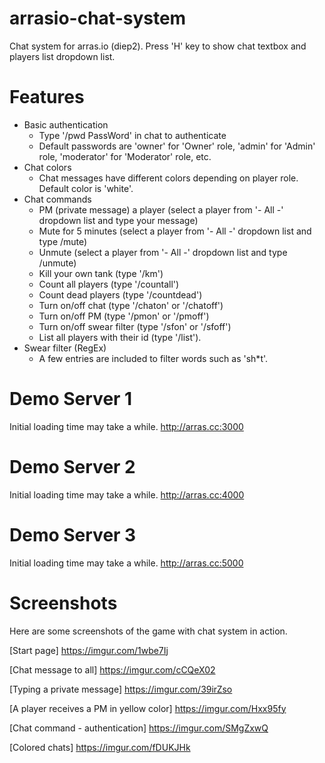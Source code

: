 # arrasio-chat-system
Chat system for arras.io (diep2). Press 'H' key to show chat textbox and players list dropdown list.

# Features
- Basic authentication
    - Type '/pwd PassWord' in chat to authenticate
    - Default passwords are 'owner' for 'Owner' role, 'admin' for 'Admin' role, 'moderator' for 'Moderator' role, etc.
- Chat colors
    - Chat messages have different colors depending on player role. Default color is 'white'.
- Chat commands
    - PM (private message) a player (select a player from '- All -' dropdown list and type your message)
    - Mute for 5 minutes (select a player from '- All -' dropdown list and type /mute)
    - Unmute (select a player from '- All -' dropdown list and type /unmute)
    - Kill your own tank (type '/km')
    - Count all players (type '/countall')
    - Count dead players (type '/countdead')
    - Turn on/off chat (type '/chaton' or '/chatoff')
    - Turn on/off PM (type '/pmon' or '/pmoff')
    - Turn on/off swear filter (type '/sfon' or '/sfoff')
    - List all players with their id (type '/list').    
- Swear filter (RegEx)
    - A few entries are included to filter words such as 'sh*t'.

# Demo Server 1
Initial loading time may take a while.
http://arras.cc:3000

# Demo Server 2
Initial loading time may take a while.
http://arras.cc:4000

# Demo Server 3
Initial loading time may take a while.
http://arras.cc:5000

# Screenshots
Here are some screenshots of the game with chat system in action.

[Start page]
https://imgur.com/1wbe7Ij

[Chat message to all]
https://imgur.com/cCQeX02

[Typing a private message]
https://imgur.com/39irZso

[A player receives a PM in yellow color]
https://imgur.com/Hxx95fy

[Chat command - authentication]
https://imgur.com/SMgZxwQ

[Colored chats]
https://imgur.com/fDUKJHk

    
